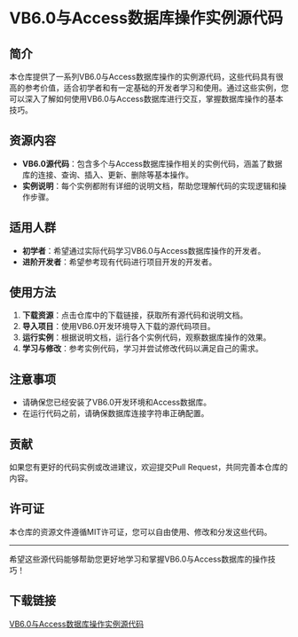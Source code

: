 # VB6.0与Access数据库操作实例源代码

## 简介
本仓库提供了一系列VB6.0与Access数据库操作的实例源代码，这些代码具有很高的参考价值，适合初学者和有一定基础的开发者学习和使用。通过这些实例，您可以深入了解如何使用VB6.0与Access数据库进行交互，掌握数据库操作的基本技巧。

## 资源内容
- **VB6.0源代码**：包含多个与Access数据库操作相关的实例代码，涵盖了数据库的连接、查询、插入、更新、删除等基本操作。
- **实例说明**：每个实例都附有详细的说明文档，帮助您理解代码的实现逻辑和操作步骤。

## 适用人群
- **初学者**：希望通过实际代码学习VB6.0与Access数据库操作的开发者。
- **进阶开发者**：希望参考现有代码进行项目开发的开发者。

## 使用方法
1. **下载资源**：点击仓库中的下载链接，获取所有源代码和说明文档。
2. **导入项目**：使用VB6.0开发环境导入下载的源代码项目。
3. **运行实例**：根据说明文档，运行各个实例代码，观察数据库操作的效果。
4. **学习与修改**：参考实例代码，学习并尝试修改代码以满足自己的需求。

## 注意事项
- 请确保您已经安装了VB6.0开发环境和Access数据库。
- 在运行代码之前，请确保数据库连接字符串正确配置。

## 贡献
如果您有更好的代码实例或改进建议，欢迎提交Pull Request，共同完善本仓库的内容。

## 许可证
本仓库的资源文件遵循MIT许可证，您可以自由使用、修改和分发这些代码。

---

希望这些源代码能够帮助您更好地学习和掌握VB6.0与Access数据库的操作技巧！

## 下载链接

[VB6.0与Access数据库操作实例源代码](https://pan.quark.cn/s/b7d3fc605ed5)